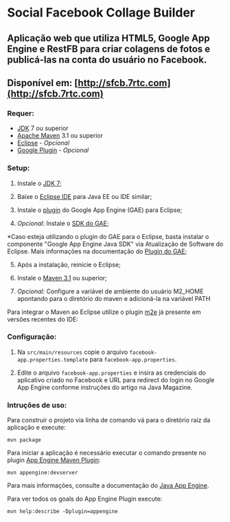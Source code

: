 Social Facebook Collage Builder
======

## Aplicação web que utiliza HTML5, Google App Engine e RestFB para criar colagens de fotos e publicá-las na conta do usuário no Facebook.

## Disponível em: [http://sfcb.7rtc.com](http://sfcb.7rtc.com)

### Requer:
* [JDK](http://www.oracle.com/technetwork/pt/java/javase/downloads/index.html) 7 ou superior
* [Apache Maven](http://maven.apache.org) 3.1 ou superior
* [Eclipse](http://www.eclipse.org/downloads/) - *Opcional*
* [Google Plugin](https://developers.google.com/eclipse/) - *Opcional*

### Setup:
1) Instale o [JDK 7](http://www.oracle.com/technetwork/java/javase/downloads/index.html);

2) Baixe o [Eclipse IDE](http://www.eclipse.org/downloads/) para Java EE ou IDE similar;

3) Instale o [plugin](https://developers.google.com/eclipse/?hl=pt-BR) do Google App Engine (GAE) para Eclipse;

4) *Opcional*: Instale o [SDK do GAE](https://developers.google.com/appengine/downloads?hl=pt-br);

*Caso esteja utilizando o plugin do GAE para o Eclipse, basta instalar o componente "Google App Engine Java SDK" via Atualização de Software do Eclipse. Mais informações na documentação do [Plugin do GAE](https://developers.google.com/eclipse/docs/getting_started?hl=pt-BR);

5) Após a instalação, reinicie o Eclipse;

6) Instale o [Maven 3.1](http://maven.apache.org/) ou superior;

7) *Opcional*: Configure a variável de ambiente do usuário M2_HOME apontando para o diretório do maven e adicioná-la na variável PATH

Para integrar o Maven ao Eclipse utilize o plugin [m2e](http://eclipse.org/m2e/) já presente em versões recentes do IDE:

### Configuração:

1) Na `src/main/resources` copie o arquivo `facebook-app.properties.template` para `facebook-app.properties`.

2) Edite o arquivo `facebook-app.properties` e insira as credenciais do aplicativo criado no Facebook e URL para redirect
do login no Google App Engine conforme instruções do artigo na Java Magazine.

### Intruções de uso:

Para construir o projeto via linha de comando vá para o diretório raiz da aplicação e execute:

    mvn package

Para iniciar a aplicação é necessário executar o comando presente no plugin [App Engine Maven Plugin](http://code.google.com/p/appengine-maven-plugin/):

    mvn appengine:devserver

Para mais informações, consulte a documentação do [Java App Engine](https://developers.google.com/appengine/docs/java/overview).

Para ver todos os goals do App Engine Plugin execute:

    mvn help:describe -Dplugin=appengine